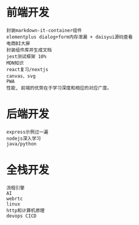 # 前端开发
    封装markdown-it-container组件
    elementplus dialog+form内存泄漏 + daisyui源码查看
    电商BI大屏
    封装组件库并生成文档
    jest测试框架 10%
    MDN知识
    react复习/nextjs
    canvas、svg
    PWA
    性能, 前端的优势在于学习深度和相应的对应广度。
# 后端开发
    express示例过一遍
    nodejs深入学习
    java/python
# 全栈开发
    流程引擎
    AI
    webrtc
    linux
    http和计算机原理
    devops CICD